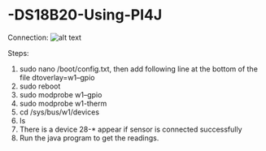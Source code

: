 # -DS18B20-Using-PI4J

Connection:
![alt text](https://i.stack.imgur.com/5EKzW.png)

Steps:

1. sudo nano /boot/config.txt, then add following line at the bottom of the file
   dtoverlay=w1–gpio
2. sudo reboot
3. sudo modprobe w1–gpio
4. sudo modprobe w1-therm
5. cd /sys/bus/w1/devices
6. ls 
7. There is a device 28-* appear if sensor is connected successfully
8. Run the java program to get the readings.
